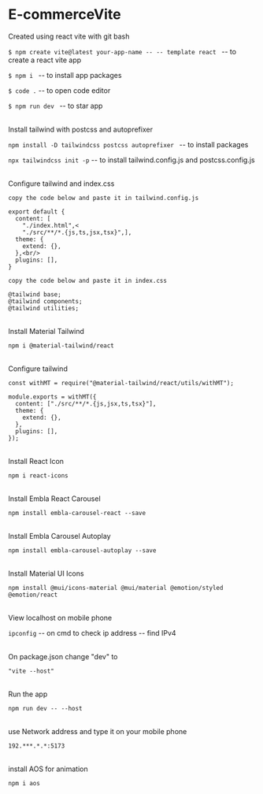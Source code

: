 # E-commerceVite

Created using react vite with git bash<br/>

`$ npm create vite@latest your-app-name -- -- template react `
-- to create a react vite app<br/>

`$ npm i `
-- to install app packages<br/>

`$ code .`
-- to open code editor<br/>

`$ npm run dev `
-- to star app<br/>

<br/>
Install tailwind with postcss and autoprefixer <br/>

`npm install -D tailwindcss postcss autoprefixer `
-- to install packages<br/>

`npx tailwindcss init -p`
-- to install tailwind.config.js and postcss.config.js<br/>

<br/>
Configure tailwind and index.css<br/>

`copy the code below and paste it in tailwind.config.js`

```/** @type {import('tailwindcss').Config} *
export default {
  content: [
    "./index.html",<
    "./src/**/*.{js,ts,jsx,tsx}",],
  theme: {
    extend: {},
  },<br/>
  plugins: [],
}
```

`copy the code below and paste it in index.css`

```
@tailwind base;
@tailwind components;
@tailwind utilities;
```

<br/>
Install Material Tailwind<br/>

`npm i @material-tailwind/react`

<br/>
Configure tailwind

```
const withMT = require("@material-tailwind/react/utils/withMT");

module.exports = withMT({
  content: ["./src/**/*.{js,jsx,ts,tsx}"],
  theme: {
    extend: {},
  },
  plugins: [],
});
```

<br/>
Install React Icon<br/>

`npm i react-icons`

<br/>
Install Embla React Carousel<br/>

`npm install embla-carousel-react --save`

<br/>
Install Embla Carousel Autoplay<br/>

`npm install embla-carousel-autoplay --save`

<br/>
Install Material UI Icons<br/>

`npm install @mui/icons-material @mui/material @emotion/styled @emotion/react`

<br/>
View localhost on mobile phone<br/>

`ipconfig`
-- on cmd to check ip address
-- find IPv4

<br/>
On package.json change "dev" to<br/>

`"vite --host"`

<br/>
Run the app<br/>

`npm run dev -- --host`

<br/>
use Network address and type it on your mobile phone<br/>

`192.***.*.*:5173`

<br/>
install AOS for animation<br/>

`npm i aos`
